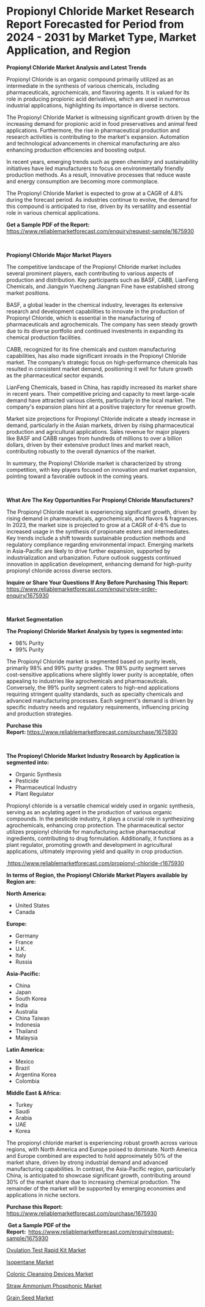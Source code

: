 <p><h1>Propionyl Chloride Market Research Report Forecasted for Period from 2024 -  2031 by Market Type, Market Application, and Region</h1></p><p><strong>Propionyl Chloride Market Analysis and Latest Trends</strong></p>
<p><p>Propionyl Chloride is an organic compound primarily utilized as an intermediate in the synthesis of various chemicals, including pharmaceuticals, agrochemicals, and flavoring agents. It is valued for its role in producing propionic acid derivatives, which are used in numerous industrial applications, highlighting its importance in diverse sectors.</p><p>The Propionyl Chloride Market is witnessing significant growth driven by the increasing demand for propionic acid in food preservatives and animal feed applications. Furthermore, the rise in pharmaceutical production and research activities is contributing to the market's expansion. Automation and technological advancements in chemical manufacturing are also enhancing production efficiencies and boosting output.</p><p>In recent years, emerging trends such as green chemistry and sustainability initiatives have led manufacturers to focus on environmentally friendly production methods. As a result, innovative processes that reduce waste and energy consumption are becoming more commonplace.</p><p>The Propionyl Chloride Market is expected to grow at a CAGR of 4.8% during the forecast period. As industries continue to evolve, the demand for this compound is anticipated to rise, driven by its versatility and essential role in various chemical applications.</p></p>
<p><strong>Get a Sample PDF of the Report:&nbsp;</strong> <a href="https://www.reliablemarketforecast.com/enquiry/request-sample/1675930?utm_campaign=1082&utm_medium=2&utm_source=Github&utm_content=ia&utm_term=11112024&utm_id=propionyl-chloride">https://www.reliablemarketforecast.com/enquiry/request-sample/1675930</a></p>
<p>&nbsp;</p>
<p><strong>Propionyl Chloride Major Market Players</strong></p>
<p><p>The competitive landscape of the Propionyl Chloride market includes several prominent players, each contributing to various aspects of production and distribution. Key participants such as BASF, CABB, LianFeng Chemicals, and Jiangyin Yuecheng Jiangnan Fine have established strong market positions.</p><p>BASF, a global leader in the chemical industry, leverages its extensive research and development capabilities to innovate in the production of Propionyl Chloride, which is essential in the manufacturing of pharmaceuticals and agrochemicals. The company has seen steady growth due to its diverse portfolio and continued investments in expanding its chemical production facilities.</p><p>CABB, recognized for its fine chemicals and custom manufacturing capabilities, has also made significant inroads in the Propionyl Chloride market. The company’s strategic focus on high-performance chemicals has resulted in consistent market demand, positioning it well for future growth as the pharmaceutical sector expands.</p><p>LianFeng Chemicals, based in China, has rapidly increased its market share in recent years. Their competitive pricing and capacity to meet large-scale demand have attracted various clients, particularly in the local market. The company's expansion plans hint at a positive trajectory for revenue growth.</p><p>Market size projections for Propionyl Chloride indicate a steady increase in demand, particularly in the Asian markets, driven by rising pharmaceutical production and agricultural applications. Sales revenue for major players like BASF and CABB ranges from hundreds of millions to over a billion dollars, driven by their extensive product lines and market reach, contributing robustly to the overall dynamics of the market. </p><p>In summary, the Propionyl Chloride market is characterized by strong competition, with key players focused on innovation and market expansion, pointing toward a favorable outlook in the coming years.</p></p>
<p>&nbsp;</p>
<p><strong>What Are The Key Opportunities For Propionyl Chloride Manufacturers?</strong></p>
<p><p>The Propionyl Chloride market is experiencing significant growth, driven by rising demand in pharmaceuticals, agrochemicals, and flavors & fragrances. In 2023, the market size is projected to grow at a CAGR of 4-6% due to increased usage in the synthesis of propionate esters and intermediates. Key trends include a shift towards sustainable production methods and regulatory compliance regarding environmental impact. Emerging markets in Asia-Pacific are likely to drive further expansion, supported by industrialization and urbanization. Future outlook suggests continued innovation in application development, enhancing demand for high-purity propionyl chloride across diverse sectors.</p></p>
<p><strong>Inquire or Share Your Questions If Any Before Purchasing This Report:</strong> <a href="https://www.reliablemarketforecast.com/enquiry/pre-order-enquiry/1675930?utm_campaign=1082&utm_medium=2&utm_source=Github&utm_content=ia&utm_term=11112024&utm_id=propionyl-chloride">https://www.reliablemarketforecast.com/enquiry/pre-order-enquiry/1675930</a></p>
<p>&nbsp;</p>
<p><strong>Market Segmentation</strong></p>
<p><strong>The Propionyl Chloride Market Analysis by types is segmented into:</strong></p>
<p><ul><li>98% Purity</li><li>99% Purity</li></ul></p>
<p><p>The Propionyl Chloride market is segmented based on purity levels, primarily 98% and 99% purity grades. The 98% purity segment serves cost-sensitive applications where slightly lower purity is acceptable, often appealing to industries like agrochemicals and pharmaceuticals. Conversely, the 99% purity segment caters to high-end applications requiring stringent quality standards, such as specialty chemicals and advanced manufacturing processes. Each segment's demand is driven by specific industry needs and regulatory requirements, influencing pricing and production strategies.</p></p>
<p><strong>Purchase this Report:&nbsp;</strong><a href="https://www.reliablemarketforecast.com/purchase/1675930?utm_campaign=1082&utm_medium=2&utm_source=Github&utm_content=ia&utm_term=11112024&utm_id=propionyl-chloride">https://www.reliablemarketforecast.com/purchase/1675930</a></p>
<p>&nbsp;</p>
<p><strong>The Propionyl Chloride Market Industry Research by Application is segmented into:</strong></p>
<p><ul><li>Organic Synthesis</li><li>Pesticide</li><li>Pharmaceutical Industry</li><li>Plant Regulator</li></ul></p>
<p><p>Propionyl chloride is a versatile chemical widely used in organic synthesis, serving as an acylating agent in the production of various organic compounds. In the pesticide industry, it plays a crucial role in synthesizing agrochemicals, enhancing crop protection. The pharmaceutical sector utilizes propionyl chloride for manufacturing active pharmaceutical ingredients, contributing to drug formulation. Additionally, it functions as a plant regulator, promoting growth and development in agricultural applications, ultimately improving yield and quality in crop production.</p></p>
<p><a href="https://www.reliablemarketforecast.com/propionyl-chloride-r1675930?utm_campaign=1082&utm_medium=2&utm_source=Github&utm_content=ia&utm_term=11112024&utm_id=propionyl-chloride">&nbsp;https://www.reliablemarketforecast.com/propionyl-chloride-r1675930</a></p>
<p><strong>In terms of Region, the Propionyl Chloride Market Players available by Region are:</strong></p>
<p>
    <p> <strong> North America: </strong>
        <ul>
            <li>United States</li>
            <li>Canada</li>
        </ul>
        </p> 
    <p> <strong> Europe: </strong>
        <ul>
            <li>Germany</li>
            <li>France</li>
            <li>U.K.</li>
            <li>Italy</li>
            <li>Russia</li>
        </ul>
        </p> 
    <p> <strong> Asia-Pacific: </strong>
        <ul>
            <li>China</li>
            <li>Japan</li>
            <li>South Korea</li>
            <li>India</li>
            <li>Australia</li>
            <li>China Taiwan</li>
            <li>Indonesia</li>
            <li>Thailand</li>
            <li>Malaysia</li>
        </ul>
        </p> 
    <p> <strong> Latin America: </strong>
        <ul>
            <li>Mexico</li>
            <li>Brazil</li>
            <li>Argentina Korea</li>
            <li>Colombia</li>
        </ul>
        </p> 
    <p> <strong> Middle East & Africa: </strong>
        <ul>
            <li>Turkey</li>
            <li>Saudi</li>
            <li>Arabia</li>
            <li>UAE</li>
            <li>Korea</li>
        </ul>
    </p>
    </p>
<p><p>The propionyl chloride market is experiencing robust growth across various regions, with North America and Europe poised to dominate. North America and Europe combined are expected to hold approximately 50% of the market share, driven by strong industrial demand and advanced manufacturing capabilities. In contrast, the Asia-Pacific region, particularly China, is anticipated to showcase significant growth, contributing around 30% of the market share due to increasing chemical production. The remainder of the market will be supported by emerging economies and applications in niche sectors.</p></p>
<p><strong>Purchase this Report: </strong><a href="https://www.reliablemarketforecast.com/purchase/1675930?utm_campaign=1082&utm_medium=2&utm_source=Github&utm_content=ia&utm_term=11112024&utm_id=propionyl-chloride">https://www.reliablemarketforecast.com/purchase/1675930</a></p>
<p>&nbsp;<strong>Get a Sample PDF of the Report:&nbsp;&nbsp;</strong><a href="https://www.reliablemarketforecast.com/enquiry/request-sample/1675930?utm_campaign=1082&utm_medium=2&utm_source=Github&utm_content=ia&utm_term=11112024&utm_id=propionyl-chloride">https://www.reliablemarketforecast.com/enquiry/request-sample/1675930</a></p>
<p><strong></strong></p>
<p><p><a href="https://issuu.com/reportprime-2/docs/ovulation-test-rapid-kit-market-siz_ed7f8e1f6859c3?utm_campaign=1082&utm_medium=2&utm_source=Github&utm_content=ia&utm_term=11112024&utm_id=propionyl-chloride">Ovulation Test Rapid Kit Market</a></p><p><a href="https://github.com/judesaxav/Market-Research-Report-List-1/blob/main/isopentane-market.md?utm_campaign=1082&utm_medium=2&utm_source=Github&utm_content=ia&utm_term=11112024&utm_id=propionyl-chloride">Isopentane Market</a></p><p><a href="https://issuu.com/reportprime-2/docs/colonic-cleansing-devices-market-si_00a0485314a3e8?utm_campaign=1082&utm_medium=2&utm_source=Github&utm_content=ia&utm_term=11112024&utm_id=propionyl-chloride">Colonic Cleansing Devices Market</a></p><p><a href="https://www.linkedin.com/pulse/straw-ammonium-phosphonic-market-research-report-forecast-growth-ecfrf?utm_campaign=1082&utm_medium=2&utm_source=Github&utm_content=ia&utm_term=11112024&utm_id=propionyl-chloride">Straw Ammonium Phosphonic Market</a></p><p><a href="https://www.linkedin.com/pulse/grain-seed-market-size-segmentation-trends-growth-analysis-forecast-gofef?utm_campaign=1082&utm_medium=2&utm_source=Github&utm_content=ia&utm_term=11112024&utm_id=propionyl-chloride">Grain Seed Market</a></p></p>